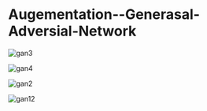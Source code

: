 # Augementation--Generasal-Adversial-Network


![gan3](https://github.com/Johnbathappully/Augementation--Generasal-Adversial-Network/assets/114779060/664a6747-91c8-4184-adfd-9020624e6263)



![gan4](https://github.com/Johnbathappully/Augementation--Generasal-Adversial-Network/assets/114779060/4c5a223f-e873-4717-8971-5795c1846c5e)

![gan2](https://github.com/Johnbathappully/Augementation--Generasal-Adversial-Network/assets/114779060/2e3925aa-19df-4faf-9d48-ca0755dee527)

![gan12](https://github.com/Johnbathappully/Augementation--Generasal-Adversial-Network/assets/114779060/8c2d4dab-6163-406f-a521-a023d7d17fed)
